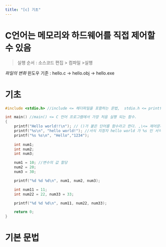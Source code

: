 ```yaml
---
title: "[c] 기초"
---
```


# C언어는 메모리와 하드웨어를 직접 제어할 수 있음
> 실행 순서 : 소스코드 편집 > 컴파일 >실행

*파일의 변화*
	윈도우 기준 : hello.c -> hello.obj -> hello.exe


# 기초
```c
#include <stdio.h> //include <= 헤더파일을 포함하는 문법,  stdio.h <= printf 함수를 사용할 때 필요한 헤더파일

int main() //main() <= C 언어 프로그램에서 가장 처음 실행 되는 함수.
{
	printf("Hello world!!\n"); // ()가 붙은 단어를 함수라고 한다. ,\<= 제어문자라고 한다.
	printf("%s\n", "hello world!"); //서식 지정자 hello world 가 %s 인 서식지정자로 들어가게 됨.
	printf("%s %s\n", "Hello","1234");
	
	int num1;
	int num2;
	int num3;

	num1 = 10; //변수의 값 할당
	num2 = 20;
	num3 = 30;

	printf("%d %d %d\n", num1, num2, num3);

	int num11 = 11;
	int num22 = 22, num33 = 33;

	printf("%d %d %d\n", num11, num22, num33);

	return 0;
}
```


# 기본 문법
```C

```
